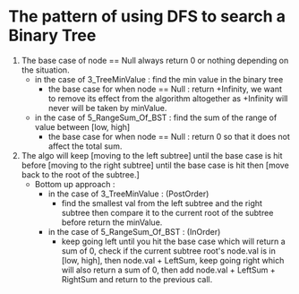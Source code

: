 # The pattern of using DFS to search a Binary Tree
1. The base case of node == Null always return 0 or nothing depending on the situation.
    - in the case of 3_TreeMinValue : find the min value in the binary tree
        - the base case for when node == Null : return +Infinity, we want to remove its effect from the algorithm altogether as +Infinity will never will be taken by minValue.
    - in the case of 5_RangeSum_Of_BST : find the sum of the range of value between [low, high]
        - the base case for when node == Null : return 0 so that it does not affect the total sum.
2. The algo will keep [moving to the left subtree] until the base case is hit before [moving to the right subtree] until the base case is hit then [move back to the root of the subtree.]
    - Bottom up approach :
        - in the case of 3_TreeMinValue : (PostOrder)
            - find the smallest val from the left subtree and the right subtree then compare it to the current root of the subtree before return the minValue.
        - in the case of 5_RangeSum_Of_BST : (InOrder)
            - keep going left until you hit the base case which will return a sum of 0, check if the current subtree root's node.val is in [low, high], then node.val + LeftSum, keep going right which will also return a sum of 0, then add node.val + LeftSum + RightSum and return to the previous call.